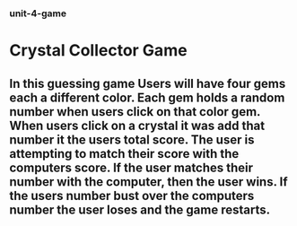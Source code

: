 ### unit-4-game
# Crystal Collector Game
## In this guessing game Users will have four gems each a different color. Each gem holds a random number when users click on that color gem. When users click on a crystal it was add that number it the users total score. The user is attempting to match their score with the computers score. If the user matches their number with the computer, then the user wins. If the users number bust over the computers number the user loses and the game restarts.
